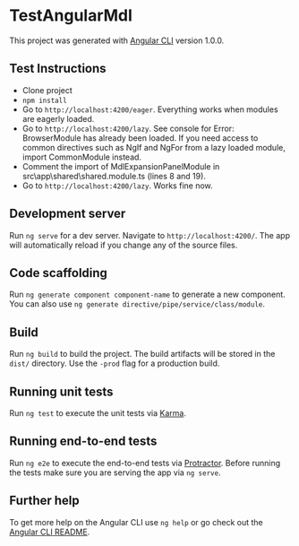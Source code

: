 # TestAngularMdl

This project was generated with [Angular CLI](https://github.com/angular/angular-cli) version 1.0.0.

## Test Instructions
* Clone project
* `npm install`
* Go to `http://localhost:4200/eager`. Everything works when modules are eagerly loaded.
* Go to `http://localhost:4200/lazy`. See console for Error: BrowserModule has already been loaded. If you need access to common directives such as NgIf and NgFor from a lazy loaded module, import CommonModule instead.
* Comment the import of MdlExpansionPanelModule in src\app\shared\shared.module.ts (lines 8 and 19).
* Go to `http://localhost:4200/lazy`. Works fine now.

## Development server

Run `ng serve` for a dev server. Navigate to `http://localhost:4200/`. The app will automatically reload if you change any of the source files.

## Code scaffolding

Run `ng generate component component-name` to generate a new component. You can also use `ng generate directive/pipe/service/class/module`.

## Build

Run `ng build` to build the project. The build artifacts will be stored in the `dist/` directory. Use the `-prod` flag for a production build.

## Running unit tests

Run `ng test` to execute the unit tests via [Karma](https://karma-runner.github.io).

## Running end-to-end tests

Run `ng e2e` to execute the end-to-end tests via [Protractor](http://www.protractortest.org/).
Before running the tests make sure you are serving the app via `ng serve`.

## Further help

To get more help on the Angular CLI use `ng help` or go check out the [Angular CLI README](https://github.com/angular/angular-cli/blob/master/README.md).
